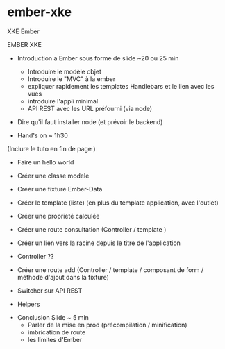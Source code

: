 ember-xke
=========

XKE Ember

EMBER XKE

- Introduction a Ember sous forme de slide ~20 ou 25 min
  * Introduire le modèle objet
  * Introduire le "MVC" à la ember
  * expliquer rapidement les templates Handlebars et le lien avec les vues
  * introduire l'appli minimal
  * API REST avec les URL préfourni (via node)


- Dire qu'il faut installer node (et prévoir le backend)


- Hand's on ~ 1h30

(Inclure le tuto en fin de page )

* Faire un hello world
* Créer une classe modele
* Créer une fixture Ember-Data
* Créer le template (liste) (en plus du template application, avec l'outlet)
* Créer une propriété calculée
* Créer une route consultation (Controller / template )
* Créer un lien vers la racine depuis le titre de l'application

* Controller ??
* Créer une route add (Controller / template / composant de form / méthode d'ajout dans la fixture)
* Switcher sur API REST
* Helpers


- Conclusion Slide ~ 5 min
  * Parler de la mise en prod (précompilation / minification)
  * imbrication de route
  * les limites d'Ember







